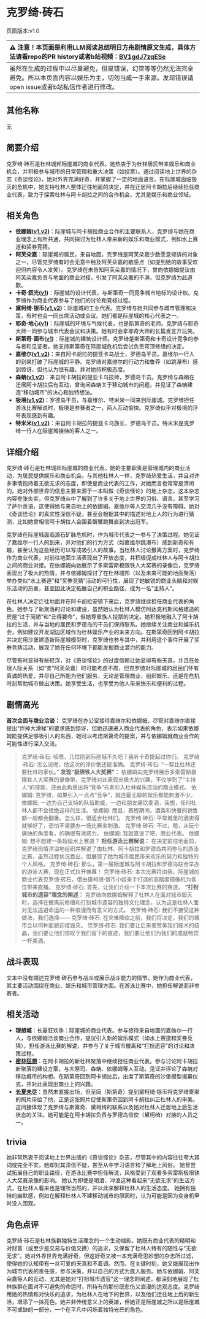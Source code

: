 # 克罗绮·砖石
页面版本:v1.0
 

| :warning: 注意！本页面是利用LLM阅读总结明日方舟剧情原文生成，具体方法请看repo的PR history或者b站视频：[BV1gdJ7zqESe](https://www.bilibili.com/video/BV1gdJ7zqESe/)         |
|:----------------------------|
| 虽然在生成的过程中以尽量避免，但是错误，幻觉等等仍然无法完全避免。所以本页面内容以娱乐为主，切勿当成一手来源。发现错误请open issue或者b站私信作者进行修改。|



## 其他名称
无
## 简要介绍
克罗绮·砖石是杜林城邦际崖城的商业代表。她热衷于为杜林居民带来娱乐和商业机会，并积极参与城市的日常管理和重大决策（如投票）。通过阅读地上世界的杂志《奇谈怪论》，她对外界充满好奇，并掌握了一定的地面语言。在际崖城面临毁灭的危机中，她支持杜林人整体迁往地面的决定，并在迁居阿卡胡拉后继续担任商业代表，致力于探索杜林与阿卡胡拉之间的合作机会，尤其是娱乐和商业领域。
## 相关角色
-   **依娜姆([v1](extended_char_yi_na_mu.md),[v2](../char_v3/extended_char_yi_na_mu.md))**：际崖城与阿卡胡拉商业合作的主要联系人，克罗绮与她在商业理念上有所共通，共同探讨为杜林人带来新的娱乐和商业模式，例如水上赛道和奖券竞猜。
-   **阿芙朵嘉**：际崖城的居民，来自地面。克罗绮是阿芙朵嘉少数愿意倾诉的对象之一，尽管克罗绮有时会无意中触及阿芙朵嘉的敏感点（如提到她的故事受欢迎但内容令人发笑）。克罗绮在未告知阿芙朵嘉的情况下，曾向依娜姆提议由阿芙朵嘉负责与地面的商业对接，引发了阿芙朵嘉的不满，但克罗绮为此道歉。
-   **卡奇·叙光([v1](extended_char_036fb9.md))**：际崖城的设计代表，与斯第奇一同竞争城市地标的设计权。克罗绮作为商业代表参与了他们的讨论和竞标过程。
-   **黛柯绮·银币([v1](extended_char_7aec75.md),[v2](../char_v3/extended_char_7aec75.md))**：际崖城的工业代表。克罗绮与她共同参与城市管理和决策，有时也会一同出席活动或会议。她们都是际崖城的核心代表之一。
-   **耶奇·地心([v1](extended_char_a460c5.md))**：际崖城的环境与气候代表，也是斯第奇的老师。克罗绮与耶奇大师一同参与城市代表会议和决策。她有时会拿耶奇大师的长篇发言开玩笑。
-   **斯第奇·画布([v1](extended_char_5a4c3a.md))**：际崖城的建筑设计师。克罗绮是斯第奇和卡奇设计竞争的参与者和见证者。她支持斯第奇在际崖城危机后尝试负责穹顶修缮的决定。
-   **嘉维尔([v1](char_187_ccheal.md),[v2](../char_v3/char_187_ccheal.md))**：来自阿卡胡拉的提亚卡乌战士，罗德岛干员。嘉维尔一行人的到来打破了际崖城的平静。克罗绮对嘉维尔的行动力和鲁莽（如跳瀑布）感到惊讶，但也认为很有趣，并对她持积极态度。
-   **森蚺([v1](char_416_zumama.md),[v2](../char_v3/char_416_zumama.md))**：来自阿卡胡拉的提亚卡乌技师，罗德岛干员。克罗绮与森蚺在迁居阿卡胡拉后有互动，曾询问森蚺关于移动城市的问题，并见证了森蚺建造“移动城市”的决心和独特想法。
-   **极境([v1](char_401_elysm.md),[v2](../char_v3/char_401_elysm.md))**：罗德岛干员，与嘉维尔、特米米一同来到际崖城。克罗绮担任游泳比赛解说时，极境是参赛者之一，两人互动愉快。克罗绮似乎对极境的浮夸表现感到有趣。
-   **特米米([v1](char_411_tomimi.md),[v2](../char_v3/char_411_tomimi.md))**：来自阿卡胡拉的提亚卡乌族长，罗德岛干员。特米米是克罗绮一行人在际崖城接待的客人之一。
## 详细介绍
克罗绮·砖石是杜林城邦际崖城的商业代表。她的主要职责是管理城内的商业活动，为居民提供娱乐和商业机会。与其他杜林人一样，克罗绮热爱生活，并且对许多事情抱持着无欲无求的态度，即使是商业代表的工作，对她而言也常常是清闲的。她对外部世界的信息主要来源于一本叫做《奇谈怪论》的地上杂志，这本杂志内容夸张失实，但克罗绮从中了解到了许多关于地上世界的习俗、语言，甚至学习了萨尔贡语，这使得她与来自地上的依娜姆、嘉维尔等人交流几乎没有障碍。她对《奇谈怪论》的真实性深信不疑，甚至会根据其中的描述对地上人的行为进行猜测，比如她曾相信阿卡胡拉人会围着磐蟹跳舞直到决出冠军。

克罗绮在际崖城面临源石矿脉危机时，作为城市代表之一参与了决策过程。她见证了嘉维尔一行人的到来，并对他们的行为方式（如嘉维尔跳瀑布）感到新奇和有趣，甚至认为这些经历可以写成吸引人的故事。当杜林人讨论撤离方案时，克罗绮作为商业代表，对前往地面生活表现出了开放态度，并积极促成杜林人与阿卡胡拉之间的商业对接。在依娜姆向她展示了多索雷斯极限铁人大奖赛的录像后，克罗绮表现出了极大的热情，并与依娜姆探讨了在杜林城邦（以及未来可能的地面聚落）举办类似“水上赛道”和“奖券竞猜”活动的可行性，展现了她敏锐的商业头脑和对娱乐活动的热衷，甚至因此决定拓展自己的职业路径，成为一名“主持人”。

在杜林人决定迁往地面并在阿卡胡拉安顿下来后，克罗绮继续担任商业代表的角色。她参与了新聚落的讨论和建设，虽然她认为杜林人模仿阿达克利斯风格建造的房屋“过于简陋”和“丑得要命”，但她尊重族人投票的决定。她积极地融入了阿卡胡拉的生活，并与当地的居民和罗德岛的干员们保持联系。她继续关注商业和娱乐机会，例如建议开发湖边区域作为杜林娱乐产业的未来方向。在斯第奇回到阿卡胡拉并决定用沙堡建造新际崖城模型时，克罗绮也参与其中，并利用这个事件开展了奖券竞猜活动，展现了她在任何环境下都能发掘商业潜力的能力。

尽管有时显得有些轻浮，对《奇谈怪论》的过度信赖让她显得有些天真，并且在处理人际关系（如“卖”阿芙朵嘉）时可能考虑不周，但克罗绮对际崖城的居民们怀有真诚的热爱，并尽自己所能为他们服务，无论是管理商业、组织娱乐，还是在危机时刻帮助城市做出决策。她享受生活，也享受为他人带来快乐和便利的过程。
## 剧情高光
**首次会面与商业洽谈：** 克罗绮在办公室接待嘉维尔和依娜姆，尽管对嘉维尔直接提出“炸掉大滑梯”的要求感到惊讶，但她迅速进入商业代表的角色，表示如果依娜姆能提供足够吸引人的东西，她可以考虑斯第奇的提案，并与依娜姆就商业合作的可能性进行深入交流。
> 克罗绮·砖石: 咳嗯，几位刚到际崖城不久吧？我听卡奇提起过你们。
> 克罗绮·砖石: 怎么说呢，他这次的评价倒还挺准确。
> 克罗绮·砖石: “一帮比杜林还要杜林的家伙。”
**发现“极限铁人大奖赛”：** 依娜姆向克罗绮展示多索雷斯极限铁人大奖赛的录像带，克罗绮对此表现出极大的兴趣，不仅学到了“主持人”的技能，还由此构思出将“竞争”元素引入杜林娱乐活动的商业模式。
> 依娜姆: 克罗绮，如果引入一点点“竞争”，就连最无聊的娱乐都能刺激不少。
> 依娜姆: 一边为自己支持的队伍助威，一边和朋友痛饮麦酒，我想，任何杜林人都不会拒绝这样的生活。
> 依娜姆: 而且，赛程期间，酒类和快餐的销售额一般都会翻番。怎么样，很适合杜林们。
> 克罗绮·砖石: 平常城里的酒卖得就够好了，恐怕不需要办一场比赛来刺激。
> 克罗绮·砖石: 不过，嗯，从玩个痛快的角度看，的确很有诱惑力。
> 依娜姆: 我就直说了吧，商业代表。
> 依娜姆: 想不想建一条超级水上赛道？
**担任游泳比赛解说：** 在决定前往地面前，克罗绮热情洋溢地组织并解说了由杜林、阿卡胡拉和罗德岛共同参与的游泳比赛，虽然过程状况百出，但展现了她为城市居民带来欢乐的努力和独特的个人风格。
> 克罗绮·砖石: 那么，第一届际崖城与阿卡胡拉和罗德岛联合举办的游泳大赛，现在正式拉开帷幕！
> 克罗绮·砖石: 本次比赛将由我，际崖城的商业代表克罗绮·砖石，借由黛柯绮·银币小姐亲手打造的高精度摄像机为各位带来直播。
> 克罗绮·砖石: 首先，让我们介绍一下本次比赛的赛道。
**“打扮城市的遗容”理念的阐述：** 克罗绮向依娜姆解释了杜林人在面对城市毁灭时，选择在撤离前修缮和打扮城市遗容的独特文化理念，认为这是杜林人面对无法逃避命运的一种浪漫而有意义的方式。
> 克罗绮·砖石: 我们不接受这种做法，我们选择——
> 克罗绮·砖石: 在灾难降临之前，我们将决定，我们的城市会以何种面貌迎接毁灭。
> 克罗绮·砖石: 我们要让后来者赞美我们技术的结晶，我们要让他们惊叹于我们留下的痕迹，我们要让他们为我们的成就畅饮一杯美酒。
## 战斗表现
文本中没有描述克罗绮·砖石参与战斗或展示战斗能力的情节。她作为商业代表，其主要活动围绕在商业、娱乐和城市管理方面。在游泳比赛中，她担任解说而非参赛者。
## 相关活动
-   **理想城**：长夏狂欢季：际崖城的商业代表。参与接待来自地面的嘉维尔一行人，与依娜姆洽谈商业合作，提议引入新的娱乐模式（如水上赛道和奖券竞猜），担任游泳比赛的解说，并参与了关于城市撤离和“打扮遗容”的讨论和决策过程。
-   **[密林狂想](../stories/story_zumama_set_1.md)**：在阿卡胡拉的新杜林聚落中继续担任商业代表。参与讨论阿卡胡拉新聚落的建设方案，与大祭司、森蚺、依娜姆等人互动。见证并评论了森蚺对移动城市的构想。在斯第奇回到阿卡胡拉后，出席了斯第奇的沙堡模型揭幕仪式，并对此表现出商业上的兴趣。
-   **[长夏未尽](../stories/story_malist_set_1.md)**：虽然未直接出场，但至简（斯第奇）提到黛柯绮·银币将克罗绮寄来的照片带给了他，正是这张照片促使斯第奇回到阿卡胡拉纠正杜林人的审美。这间接体现了克罗绮与斯第奇、黛柯绮的联系以及她对杜林人迁居地上后生活状态的关注。她可能是在阿卡胡拉负责与罗德岛信使（黛柯绮）对接的人员之一。
## trivia
她非常热衷于阅读地上世界出版的《奇谈怪论》杂志，尽管其中的内容往往夸大其词或完全不实，她却对其深信不疑，甚至从中学习语言和了解地上风俗。
她曾尝试拓展自己的职业路径，在游泳比赛中担任解说，风格受到了观看多索雷斯极限铁人大奖赛录像的影响。
她认为即使是喝酒、冲浪这种看起来“无欲无求”的生活方式，在杜林人看来也是理所当然的，并以此来解释杜林人的生活态度。
她拥有独特的幽默感，例如在解释杜林人不建移动城市的原因时，认为可能是因为变身机甲时没人围观。
## 角色点评
克罗绮·砖石是杜林族群独特生活理念的一个生动缩影。她既有商业代表的精明和对财富（或至少是交易与价值交换）的追求，又保留了杜林人特有的随性与“无欲无求”。她对外界世界充满好奇，但这好奇又被一本充满奇思妙想的杂志所过滤，使得她的认知带有一丝可爱的天真和不着调。然而，在关键时刻，她又能展现出作为城市代表的责任感，参与决策，并以自己的方式为族人服务。她与依娜姆、阿芙朵嘉等人的互动，尤其是她对“打扮城市遗容”这一理念的阐述，都深刻地展现了杜林族群在面对不可避免的命运时，所持有的那份既悲伤又浪漫的达观态度。克罗绮用她的热情和对快乐的追求，为杜林人在地下的世界，以及他们迁往地上后的新生活，增添了一抹亮色。她并非传统意义上的英雄，但她正是际崖城之所以是际崖城不可或缺的一部分，一个在平凡中闪烁着独特光芒的角色。